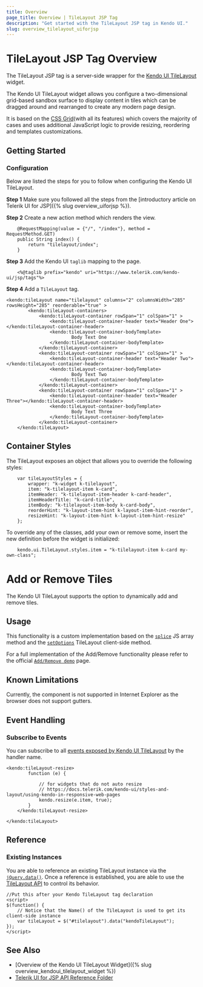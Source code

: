 ```yaml
---
title: Overview
page_title: Overview | TileLayout JSP Tag
description: "Get started with the TileLayout JSP tag in Kendo UI."
slug: overview_tilelayout_uiforjsp
---
```


# TileLayout JSP Tag Overview

The TileLayout JSP tag is a server-side wrapper for the [Kendo UI TileLayout](https://demos.telerik.com/kendo-ui/tilelayout/index) widget.

The Kendo UI TileLayout widget allows you configure a two-dimensional grid-based sandbox surface to display content in tiles which can be dragged around and rearranged to create any modern page design.

It is based on the [CSS Grid](https://css-tricks.com/snippets/css/complete-guide-grid/)(with all its features) which covers the majority of cases and uses additional JavaScript logic to provide resizing, reordering and templates customizations.

## Getting Started

### Configuration

Below are listed the steps for you to follow when configuring the Kendo UI TileLayout.

**Step 1** Make sure you followed all the steps from the [introductory article on Telerik UI for JSP]({% slug overview_uiforjsp %}).

**Step 2** Create a new action method which renders the view.

        @RequestMapping(value = {"/", "/index"}, method = RequestMethod.GET)
        public String index() {
            return "tilelayout/index";
        }

**Step 3** Add the Kendo UI `taglib` mapping to the page.


        <%@taglib prefix="kendo" uri="https://www.telerik.com/kendo-ui/jsp/tags"%>

**Step 4** Add a `TileLayout` tag.


    <kendo:tileLayout name="tilelayout" columns="2" columnsWidth="285" rowsHeight="285" reorderable="true" >
    		<kendo:tileLayout-containers>
    			<kendo:tileLayout-container rowSpan="1" colSpan="1" >
    				<kendo:tileLayout-container-header text="Header One"></kendo:tileLayout-container-header>
    				<kendo:tileLayout-container-bodyTemplate>
    						Body Text One
    				</kendo:tileLayout-container-bodyTemplate>				
    			</kendo:tileLayout-container>
    			<kendo:tileLayout-container rowSpan="1" colSpan="1" >
    				<kendo:tileLayout-container-header text="Header Two"></kendo:tileLayout-container-header>
    				<kendo:tileLayout-container-bodyTemplate>
    						Body Text Two
    				</kendo:tileLayout-container-bodyTemplate>				
    			</kendo:tileLayout-container>
    			<kendo:tileLayout-container rowSpan="1" colSpan="1" >
    				<kendo:tileLayout-container-header text="Header Three"></kendo:tileLayout-container-header>
    				<kendo:tileLayout-container-bodyTemplate>
    						Body Text Three
    				</kendo:tileLayout-container-bodyTemplate>				
    			</kendo:tileLayout-container>
    	</kendo:tileLayout>

## Container Styles

The TileLayout exposes an object that allows you to override the following styles:

```
    var tileLayoutStyles = {
        wrapper: "k-widget k-tilelayout",
        item: "k-tilelayout-item k-card",
        itemHeader: "k-tilelayout-item-header k-card-header",
        itemHeaderTitle: "k-card-title",
        itemBody: "k-tilelayout-item-body k-card-body",
        reorderHint: "k-layout-item-hint k-layout-item-hint-reorder",
        resizeHint: "k-layout-item-hint k-layout-item-hint-resize"
    };
```

To override any of the classes, add your own or remove some, insert the new definition before the widget is initialized:

```
    kendo.ui.TileLayout.styles.item = "k-tilelayout-item k-card my-own-class";
```

# Add or Remove Tiles

The Kendo UI TileLayout supports the option to dynamically add and remove tiles.

## Usage

This functionality is a custom implementation based on the [`splice`](https://developer.mozilla.org/en-US/docs/Web/JavaScript/Reference/Global_Objects/Array/splice) JS array method and the [`setOptions`](https://docs.telerik.com/kendo-ui/api/javascript/ui/tilelayout/methods/setOptions) TileLayout client-side method.

For a full implementation of the Add/Remove functionality please refer to the official [`Add/Remove demo`](https://demos.telerik.com/jsp-ui/tilelayout/add-remove) page.

## Known Limitations

Currently, the component is not supported in Internet Explorer as the browser does not support gutters.

## Event Handling

### Subscribe to Events

You can subscribe to all [events exposed by Kendo UI TileLayout](/api/javascript/ui/tilelayout#events) by the handler name.



    <kendo:tileLayout-resize>
			function (e) {

                // for widgets that do not auto resize
                // https://docs.telerik.com/kendo-ui/styles-and-layout/using-kendo-in-responsive-web-pages
                kendo.resize(e.item, true);
            }
		</kendo:tileLayout-resize>

	</kendo:tileLayout>

## Reference

### Existing Instances

You are able to reference an existing TileLayout instance via the [`jQuery.data()`](https://api.jquery.com/jQuery.data/). Once a reference is established, you are able to use the [TileLayout API](/api/javascript/ui/tilelayout#methods) to control its behavior.


    //Put this after your Kendo TileLayout tag declaration
    <script>
    $(function() {
        // Notice that the Name() of the TileLayout is used to get its client-side instance
        var tileLayout = $("#tilelayout").data("kendoTileLayout");
    });
    </script>

## See Also

* [Overview of the Kendo UI TileLayout Widget]({% slug overview_kendoui_tilelayout_widget %})
* [Telerik UI for JSP API Reference Folder](/api/jsp/tilelayout)
